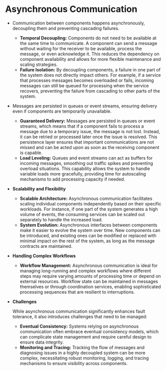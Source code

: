 # Asynchronous Communication

- Communication between components happens asynchronously, decoupling them and preventing cascading failures.
  - **Temporal Decoupling:** Components do not need to be available at the same time to communicate. A component can send a message without waiting for the receiver to be available, process the message, or even acknowledge it. This reduces the dependency on component availability and allows for more flexible maintenance and scaling strategies.
  - **Failure Isolation:** By decoupling components, a failure in one part of the system does not directly impact others. For example, if a service that processes messages becomes overloaded or fails, incoming messages can still be queued for processing when the service recovers, preventing the failure from cascading to other parts of the system.
- Messages are persisted in queues or event streams, ensuring delivery even if components are temporarily unavailable.
  - **Guaranteed Delivery:** Messages are persisted in queues or event streams, which means that if a component fails to process a message due to a temporary issue, the message is not lost. Instead, it can be retried or processed later once the issue is resolved. This persistence layer ensures that important communications are not missed and can be acted upon as soon as the receiving component is capable.
  - **Load Leveling:** Queues and event streams can act as buffers for incoming messages, smoothing out traffic spikes and preventing overload situations. This capability allows the system to handle variable loads more gracefully, providing time for autoscaling mechanisms to add processing capacity if needed.
- **Scalability and Flexibility**
  - **Scalable Architecture:** Asynchronous communication facilitates scaling individual components independently based on their specific workloads. For instance, if one part of the system generates a high volume of events, the consuming services can be scaled out separately to handle the increased load.
  - **System Evolution:** Asynchronous interfaces between components make it easier to evolve the system over time. New components can be introduced, and existing ones can be modified or replaced with minimal impact on the rest of the system, as long as the message contracts are maintained.
- **Handling Complex Workflows**
  - **Workflow Management:** Asynchronous communication is ideal for managing long-running and complex workflows where different steps may require varying amounts of processing time or depend on external resources. Workflow state can be maintained in messages themselves or through coordination services, enabling sophisticated processing sequences that are resilient to interruptions.
- **Challenges**

    While asynchronous communication significantly enhances fault tolerance, it also introduces challenges that need to be managed:

  - **Eventual Consistency:** Systems relying on asynchronous communication often embrace eventual consistency models, which can complicate state management and require careful design to ensure data integrity.
  - **Monitoring and Tracing:** Tracking the flow of messages and diagnosing issues in a highly decoupled system can be more complex, necessitating robust monitoring, logging, and tracing mechanisms to ensure visibility across components.
